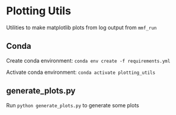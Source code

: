 # Plotting Utils

Utilities to make matplotlib plots from log output from `mmf_run`

## Conda

Create conda environment: `conda env create -f requirements.yml`

Activate conda environment: `conda activate plotting_utils`

## generate_plots.py

Run `python generate_plots.py` to generate some plots

